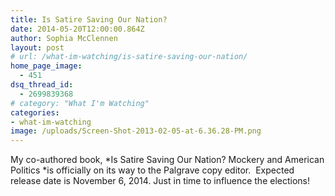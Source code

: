 ```yaml
---
title: Is Satire Saving Our Nation?
date: 2014-05-20T12:00:00.864Z
author: Sophia McClennen
layout: post
# url: /what-im-watching/is-satire-saving-our-nation/
home_page_image:
  - 451
dsq_thread_id:
  - 2699839368
# category: "What I'm Watching"
categories: 
- what-im-watching
image: /uploads/Screen-Shot-2013-02-05-at-6.36.28-PM.png
---
```


My co-authored book, *Is Satire Saving Our Nation? Mockery and American Politics *is officially on its way to the Palgrave copy editor.  Expected release date is November 6, 2014. Just in time to influence the elections!
